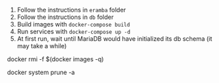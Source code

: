 1. Follow the instructions in `eramba` folder
2. Follow the instructions in `db` folder
3. Build images with `docker-compose build`
4. Run services with `docker-compose up -d`
5. At first run, wait until MariaDB would have initialized its db schema (it may take a while)



docker rmi -f $(docker images -q)

docker system prune -a